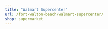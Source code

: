 ```yaml
---
title: "Walmart Supercenter"
url: /fort-walton-beach/walmart-supercenter/
shop: supermarket
---
```

